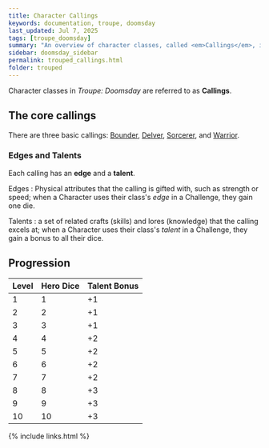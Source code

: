 ```yaml
---
title: Character Callings
keywords: documentation, troupe, doomsday
last_updated: Jul 7, 2025
tags: [troupe_doomsday]
summary: "An overview of character classes, called <em>Callings</em>, in \"Troupe: Doomsday\"."
sidebar: doomsday_sidebar
permalink: trouped_callings.html
folder: trouped
---
```


Character classes in *Troupe: Doomsday* are referred to as **Callings**.

## The core callings

There are three basic callings: [Bounder](trouped_bounder.html), [Delver](trouped_delver.html), [Sorcerer](trouped_sorcerer.html), and [Warrior](trouped_warrior.html).

### Edges and Talents

Each calling has an **edge** and a **talent**.

Edges
: Physical attributes that the calling is gifted with, such as strength or speed; when a Character uses their class's *edge* in a Challenge, they gain one die.

Talents
: a set of related crafts (skills) and lores (knowledge) that the calling excels at; when a Character uses their class's *talent* in a Challenge, they gain a bonus to all their dice.

## Progression

| Level | Hero Dice | Talent Bonus |
| ----- | --------- | ------------ |
| 1     | 1         | +1           |
| 2     | 2         | +1           |
| 3     | 3         | +1           |
| 4     | 4         | +2           |
| 5     | 5         | +2           |
| 6     | 6         | +2           |
| 7     | 7         | +2           |
| 8     | 8         | +3           |
| 9     | 9         | +3           |
| 10    | 10        | +3           |

{% include links.html %}
